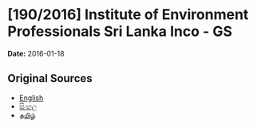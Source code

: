 # [190/2016] Institute of Environment Professionals Sri Lanka Inco - GS

**Date:** 2016-01-18

## Original Sources

- [English](https://documents.gov.lk/view/bills/2016/1/190-2016_E.pdf)
- [සිංහල](https://documents.gov.lk/view/bills/2016/1/190-2016_S.pdf)
- [தமிழ்](https://documents.gov.lk/view/bills/2016/1/190-2016_T.pdf)

